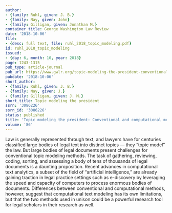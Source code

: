 ```yaml
---
author:
- {family: Ruhl, given: J. B.}
- {family: Nay, given: John}
- {family: Gilligan, given: Jonathan M.}
container_title: George Washington Law Review
date: '2018-10-06'
file:
- {desc: full text, file: ruhl_2018_topic_modeling.pdf}
id: ruhl_2018_topic_modeling
issued:
- {day: 6, month: 10, year: 2018}
page: 1243-1315
pub_type: article-journal
pub_url: https://www.gwlr.org/topic-modeling-the-president-conventional-and-computational-methods/
pubdate: '2018-10-06'
short_author:
- {family: Ruhl, given: J. B.}
- {family: Nay, given: J.}
- {family: Gilligan, given: J. M.}
short_title: Topic modeling the president
ssrn: '3086226'
ssrn_id: '3086226'
status: published
title: 'Topic modeling the president: Conventional and computational methods'
volume: '86'
---
```

Law is generally represented through text, and lawyers have for centuries classified large bodies of legal text into distinct topics &#8212; they &#8220;topic model&#8221; the law. But large bodies of legal documents present challenges for conventional topic modeling methods. The task of gathering, reviewing, coding, sorting, and assessing a body of tens of thousands of legal documents is a daunting proposition. Recent advances in computational text analytics, a subset of the field of &#8220;artificial intelligence,&#8221; are already gaining traction in legal practice settings such as e-discovery by leveraging the speed and capacity of computers to process enormous bodies of documents. Differences between conventional and computational methods, however, suggest that computational text modeling has its own limitations, but that the two methods used in unison could be a powerful research tool for legal scholars in their research as well.
